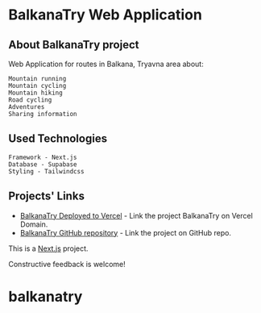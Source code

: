 
# BalkanaTry Web Application

## About BalkanaTry project
Web Application for routes in Balkana, Tryavna area about:

```
Mountain running
Mountain cycling
Mountain hiking
Road cycling
Adventures
Sharing information
```

## Used Technologies
```
Framework - Next.js
Database - Supabase
Styling - Tailwindcss
```

## Projects' Links

- [BalkanaTry Deployed to Vercel](https://balkana-try.vercel.app/) - Link the project BalkanaTry on Vercel Domain.
- [BalkanaTry GitHub repository](https://github.com/kaloyanTry/balkana-homepage) - Link the project on GitHub repo.


This is a [Next.js](https://nextjs.org/) project.

Constructive feedback is welcome!
# balkanatry
